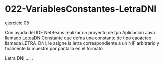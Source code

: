 # 022-VariablesConstantes-LetraDNI
ejercicio 05 

Con ayuda del IDE NetBeans realizar un proyecto de tpo Aplicación Java llamado
LetoaDNIConstante que defna una constante de tipo caoácteo llamada LETRA_DNI, le
asigne la letra correspondiente a un NIF arbitrario y fnalmente la muestre por pantalla en
el formato

Letra DNI ...: <letra>.
